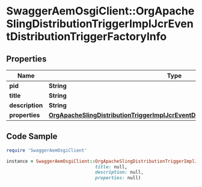 # SwaggerAemOsgiClient::OrgApacheSlingDistributionTriggerImplJcrEventDistributionTriggerFactoryInfo

## Properties

Name | Type | Description | Notes
------------ | ------------- | ------------- | -------------
**pid** | **String** |  | [optional] 
**title** | **String** |  | [optional] 
**description** | **String** |  | [optional] 
**properties** | [**OrgApacheSlingDistributionTriggerImplJcrEventDistributionTriggerFactoryProperties**](OrgApacheSlingDistributionTriggerImplJcrEventDistributionTriggerFactoryProperties.md) |  | [optional] 

## Code Sample

```ruby
require 'SwaggerAemOsgiClient'

instance = SwaggerAemOsgiClient::OrgApacheSlingDistributionTriggerImplJcrEventDistributionTriggerFactoryInfo.new(pid: null,
                                 title: null,
                                 description: null,
                                 properties: null)
```


